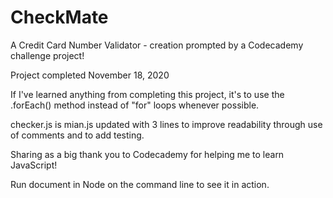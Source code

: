 # CheckMate
A Credit Card Number Validator - creation prompted by a Codecademy challenge project!

Project completed November 18, 2020

If I've learned anything from completing this project, it's to use the .forEach() method instead of "for" loops whenever possible.

checker.js is mian.js updated with 3 lines to improve readability through use of comments and to add testing.

Sharing as a big thank you to Codecademy for helping me to learn JavaScript! 

Run document in Node on the command line to see it in action.
